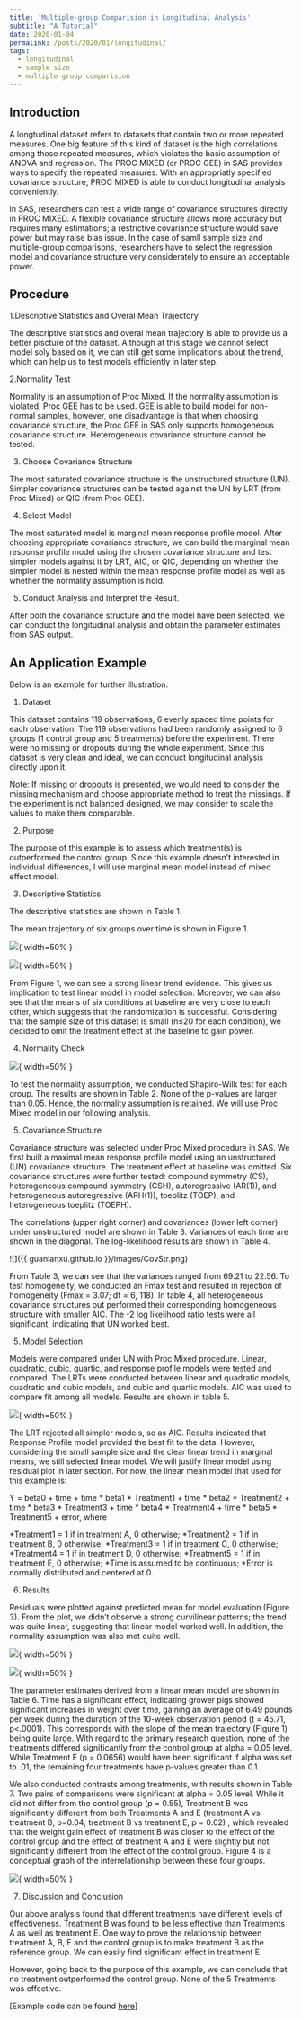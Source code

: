 ```yaml
---
title: 'Multiple-group Comparision in Longitudinal Analysis'
subtitle: "A Tutorial"
date: 2020-01-04
permalink: /posts/2020/01/longitudinal/
tags:
  - longitudinal
  - sample size
  - multiple group comparision
---
```



## Introduction

A longtudinal dataset refers to datasets that contain two or more repeated measures. One big feature of this kind of dataset is the high correlations among those repeated measures, which violates the basic assumption of ANOVA and regression. The PROC MIXED (or PROC GEE) in SAS provides ways to specify the repeated measures. With an appropriatly specified covariance structure, PROC MIXED is able to conduct longitudinal analysis conveniently.  

In SAS, researchers can test a wide range of covariance structures directly in PROC MIXED. A flexible covariance structure allows more accuracy but requires many estimations; a restrictive covariance structure would save power but may raise bias issue. In the case of samll sample size and multiple-group comparisons, researchers have to select the regression model and covariance structure very considerately to ensure an acceptable power. 


## Procedure

1.Descriptive Statistics and Overal Mean Trajectory

The descriptive statistics and overal mean trajectory is able to provide us a better piscture of the dataset. Although at this stage we cannot select model soly based on it, we can still get some implications about the trend, which can help us to test models efficiently in later step. 


2.Normality Test

Normality is an assumption of Proc Mixed. If the normality assumption is violated, Proc GEE has to be used. GEE is able to build model for non-normal samples, however, one disadvantage is that when choosing covariance structure, the Proc GEE in SAS only supports homogeneous covariance structure. Heterogeneous covariance structure cannot be tested. 

3. Choose Covariance Structure

The most saturated covariance structure is the unstructured structure (UN). Simpler covariance structures can be tested against the UN by LRT (from Proc Mixed) or QIC (from Proc GEE).


4. Select Model

The most saturated model is marginal mean response profile model. After choosing appropriate covariance structure, we can build the marginal mean response profile model using the chosen covariance structure and test simpler models against it by LRT, AIC, or QIC, depending on whether the simpler model is nested within the mean response profile model as well as whether the normality assumption is hold.


5. Conduct Analysis and Interpret the Result.

After both the covariance structure and the model have been selected, we can conduct the longitudinal analysis and obtain the parameter estimates from SAS output. 



## An Application Example 

Below is an example for further illustration. 

1. Dataset

This dataset contains 119 observations, 6 evenly spaced time points for each observation. The 119 observations had been randomly assigned to 6 groups (1 control group and 5 treatments) before the experiment. There were no missing or dropouts during the whole experiment. Since this dataset is very clean and ideal, we can conduct longitudinal analysis directly upon it. 


Note: If missing or dropouts is presented, we would need to consider the missing mechanism and choose appropriate method to treat the missings. If the experiment is not balanced designed, we may consider to scale the  values to make them comparable. 

2. Purpose

The purpose of this example is to assess which treatment(s) is outperformed the control group. Since this example doesn't interested in individual differences, I will use marginal mean model instead of mixed effect model. 



3. Descriptive Statistics

The descriptive statistics are shown in Table 1. 

The mean trajectory of six groups over time is shown in Figure 1. 


![](des.png){ width=50% }

![](meantraj.png){ width=50% }

From Figure 1, we can see a strong linear trend evidence. This gives us implication to test linear model in model selection. Moreover, we can also see that the means of six conditions at baseline are very close to each other, which suggests that the randomization is successful. Considering that the sample size of this dataset is small (n≤20 for each condition), we decided to omit the treatment effect at the baseline to gain power. 

4. Normality Check

![](norm2.png){ width=50% }

To test the normality assumption, we conducted Shapiro-Wilk test for each group. The results are shown in Table 2. None of the p-values are larger than 0.05. Hence, the normality assumption is retained. We will use Proc Mixed model in our following analysis. 

5. Covariance Structure

Covariance structure was selected under Proc Mixed procedure in SAS. We first built a maximal mean response profile model using an unstructured (UN) covariance structure. The treatment effect at baseline was omitted. Six covariance structures were further tested: compound symmetry (CS),  heterogeneous compound symmetry (CSH), autoregressive (AR(1)), and heterogeneous autoregressive (ARH(1)), toeplitz (TOEP), and heterogeneous toeplitz (TOEPH). 

The correlations (upper right corner) and covariances (lower left corner) under unstructured model are shown in Table 3. Variances of each time are shown in the diagonal. The log-likelihood results are shown in Table 4. 

![]({{ guanlanxu.github.io }}/images/CovStr.png)


From Table 3, we can see that the variances ranged from 69.21 to 22.56. To test homogeneity, we conducted an Fmax test and resulted in rejection of homogeneity (Fmax = 3.07; df = 6, 118). In table 4, all heterogeneous covariance structures out performed their corresponding homogeneous structure with smaller AIC. The -2 log likelihood ratio tests were all significant, indicating that UN worked best. 

5. Model Selection

Models were compared under UN with Proc Mixed procedure. Linear, quadratic, cubic, quartic, and response profile models were tested and compared. The LRTs were conducted between linear and quadratic models, quadratic and cubic models, and cubic and quartic models. AIC was used to compare fit among all models. Results are shown in table 5. 


![](model.png){ width=50% }


The LRT rejected all simpler models, so as AIC. Results indicated that Response Profile model provided the best fit to the data. However, considering the small sample size and the clear linear trend in marginal means, we still selected linear model. We will justify linear model using residual plot in later section. For now, the linear mean model that used for this example is: 

Y = beta0 +  time + time * beta1 * Treatment1 + time * beta2 * Treatment2 + time * beta3 * Treatment3 + time * beta4 * Treatment4 + time * beta5 * Treatment5 + error, where

*Treatment1 = 1 if in treatment A, 0 otherwise;
*Treatment2 = 1 if in treatment B, 0 otherwise;
*Treatment3 = 1 if in treatment C, 0 otherwise;
*Treatment4 = 1 if in treatment D, 0 otherwise;
*Treatment5 = 1 if in treatment E, 0 otherwise;
*Time is assumed to be continuous;
*Error is normally distributed and centered at 0.

6. Results

Residuals were plotted against predicted mean for model evaluation (Figure 3). From the plot, we didn’t observe a strong curvilinear patterns; the trend was quite linear, suggesting that linear model worked well. In addition, the normality assumption was also met quite well. 

![](ResPlot.png){ width=50% }



![](Result.png){ width=50% }



The parameter estimates derived from a linear mean model are shown in Table 6. Time has a significant effect, indicating grower pigs showed significant increases in weight over time, gaining an average of 6.49 pounds per week during the duration of the 10-week observation period (t = 45.71, p<.0001). This corresponds with the slope of the mean trajectory (Figure 1) being quite large. With regard to the primary research question, none of the treatments differed significantly from the control group at alpha = 0.05 level. While Treatment E (p = 0.0656) would have been significant if alpha was set to .01, the remaining four treatments have p-values greater than 0.1. 


We also conducted contrasts among treatments, with results shown in Table 7. Two pairs of comparisons were significant at alpha = 0.05 level. While it did not differ from the control group (p = 0.55), Treatment B was significantly different from both Treatments A and E (treatment A vs treatment B, p=0.04; treatment B vs treatment E, p = 0.02) , which revealed that the weight gain effect of treatment B was closer to the effect of the control group and the effect of treatment A and E were slightly but not significantly different from the effect of the control group. Figure 4 is a conceptual graph of the interrelationship between these four groups. 

![](concept.png){ width=50% }


7. Discussion and Conclusion

Our above analysis found that different treatments have different levels of effectiveness. Treatment B was found to be less effective than Treatments A as well as treatment E. One way to prove the relationship between treatment A, B, E and the control group is to make treatment B as the reference group. We can easily find significant effect in treatment E. 

However, going back to the purpose of this example, we can conclude that no treatment outperformed the control group. None of the 5 Treatments was effective. 

[Example code can be found [here](https://github.com/guanlanxu/LongitudinalAnalysis)]
